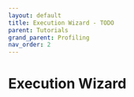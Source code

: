 ```yaml
---
layout: default
title: Execution Wizard - TODO
parent: Tutorials
grand_parent: Profiling
nav_order: 2
---
```


# Execution Wizard